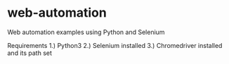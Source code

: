 # web-automation
Web automation examples using Python and Selenium

Requirements
1.) Python3
2.) Selenium installed
3.) Chromedriver installed and its path set
